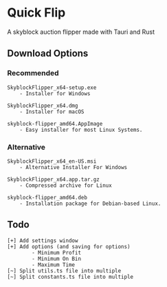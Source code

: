 # Quick Flip

A skyblock auction flipper made with Tauri and Rust

## Download Options

### Recommended

```
SkyblockFlipper_x64-setup.exe
    - Installer for Windows

SkyblockFlipper_x64.dmg
    - Installer for macOS

skyblock-flipper_amd64.AppImage
    - Easy installer for most Linux Systems.
```

### Alternative

```
SkyblockFlipper_x64_en-US.msi
    - Alternative Installer For Windows

SkyblockFlipper_x64.app.tar.gz
    - Compressed archive for Linux

skyblock-flipper_amd64.deb 
    - Installation package for Debian-based Linux.
```


## Todo

```
[+] Add settings window
[+] Add options (and saving for options)
        - Minimum Profit
        - Minimum On Bin
        - Maximum Time
[~] Split utils.ts file into multiple
[~] Split constants.ts file into multiple
```

